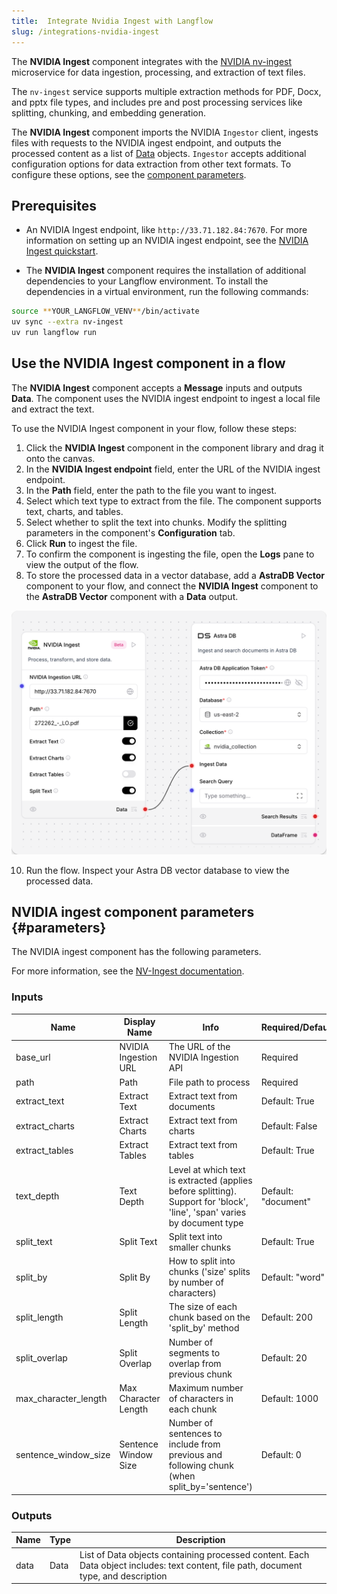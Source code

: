 ```yaml
---
title:  Integrate Nvidia Ingest with Langflow
slug: /integrations-nvidia-ingest
---
```


The **NVIDIA Ingest** component integrates with the [NVIDIA nv-ingest](https://github.com/NVIDIA/nv-ingest) microservice for data ingestion, processing, and extraction of text files.

The `nv-ingest` service supports multiple extraction methods for PDF, Docx, and pptx file types, and includes pre and post processing services like splitting, chunking, and embedding generation.

The **NVIDIA Ingest** component imports the NVIDIA `Ingestor` client, ingests files with requests to the NVIDIA ingest endpoint, and outputs the processed content as a list of [Data](/concepts-objects#data-object) objects. `Ingestor` accepts additional configuration options for data extraction from other text formats. To configure these options, see the [component parameters](/integrations-nvidia-ingest#parameters).

## Prerequisites

* An NVIDIA Ingest endpoint, like `http://33.71.182.84:7670`. For more information on setting up an NVIDIA ingest endpoint, see the [NVIDIA Ingest quickstart](https://github.com/NVIDIA/nv-ingest?tab=readme-ov-file#quickstart).

* The **NVIDIA Ingest** component requires the installation of additional dependencies to your Langflow environment. To install the dependencies in a virtual environment, run the following commands:
```bash
source **YOUR_LANGFLOW_VENV**/bin/activate
uv sync --extra nv-ingest
uv run langflow run
```

## Use the NVIDIA Ingest component in a flow

The **NVIDIA Ingest** component accepts a **Message** inputs and outputs **Data**. The component uses the NVIDIA ingest endpoint to ingest a local file and extract the text.

To use the NVIDIA Ingest component in your flow, follow these steps:
1. Click the **NVIDIA Ingest** component in the component library and drag it onto the canvas.
2. In the **NVIDIA Ingest endpoint** field, enter the URL of the NVIDIA ingest endpoint.
3. In the **Path** field, enter the path to the file you want to ingest.
4. Select which text type to extract from the file.
The component supports text, charts, and tables.
5. Select whether to split the text into chunks.
Modify the splitting parameters in the component's **Configuration** tab.
7. Click **Run** to ingest the file.
8. To confirm the component is ingesting the file, open the **Logs** pane to view the output of the flow.
9. To store the processed data in a vector database, add a **AstraDB Vector** component to your flow, and connect the **NVIDIA Ingest** component to the **AstraDB Vector** component with a **Data** output.

![NVIDIA Ingest component flow](nvidia-component-ingest-astra.png)

10. Run the flow.
Inspect your Astra DB vector database to view the processed data.

## NVIDIA ingest component parameters {#parameters}

The NVIDIA ingest component has the following parameters.

For more information, see the [NV-Ingest documentation](https://nvidia.github.io/nv-ingest/user-guide/).

### Inputs

| Name | Display Name | Info | Required/Default |
|------|--------------|------|------------------|
| base_url | NVIDIA Ingestion URL | The URL of the NVIDIA Ingestion API | Required |
| path | Path | File path to process | Required |
| extract_text | Extract Text | Extract text from documents | Default: True |
| extract_charts | Extract Charts | Extract text from charts | Default: False |
| extract_tables | Extract Tables | Extract text from tables | Default: True |
| text_depth | Text Depth | Level at which text is extracted (applies before splitting). Support for 'block', 'line', 'span' varies by document type | Default: "document" |
| split_text | Split Text | Split text into smaller chunks | Default: True |
| split_by | Split By | How to split into chunks ('size' splits by number of characters) | Default: "word" |
| split_length | Split Length | The size of each chunk based on the 'split_by' method | Default: 200 |
| split_overlap | Split Overlap | Number of segments to overlap from previous chunk | Default: 20 |
| max_character_length | Max Character Length | Maximum number of characters in each chunk | Default: 1000 |
| sentence_window_size | Sentence Window Size | Number of sentences to include from previous and following chunk (when split_by='sentence') | Default: 0 |

### Outputs

| Name | Type | Description |
|------|------|-------------|
| data | Data | List of Data objects containing processed content. Each Data object includes: text content, file path, document type, and description |

